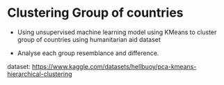 # Clustering Group of countries
 
- Using unsupervised machine learning model using KMeans to cluster group of countries using humanitarian aid dataset

- Analyse each group resemblance and difference.



dataset: https://www.kaggle.com/datasets/hellbuoy/pca-kmeans-hierarchical-clustering
